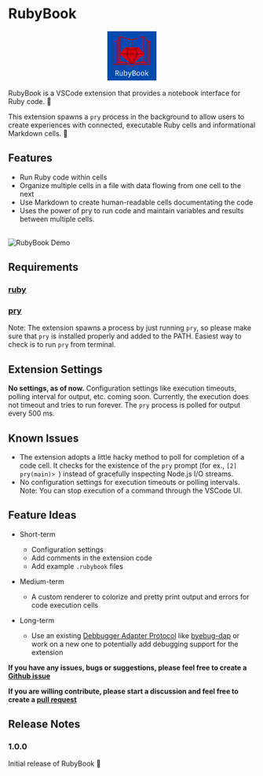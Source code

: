 # RubyBook

<p align="center">
<img src="./docs/images/rubybook.png" width="100" height="100"/>
</p>

RubyBook is a VSCode extension that provides a notebook interface for Ruby code. :notebook:

This extension spawns a `pry` process in the background to allow users to create experiences with connected, executable Ruby cells and informational Markdown cells. :tada:

## Features

- Run Ruby code within cells
- Organize multiple cells in a file with data flowing from one cell to the next
- Use Markdown to create human-readable cells documentating the code
- Uses the power of pry to run code and maintain variables and results between multiple cells.

\
![RubyBook Demo](./docs/images/demo.gif)

## Requirements

### [ruby](https://www.ruby-lang.org/en/documentation/installation/)

### [pry](https://github.com/pry/pry)

Note: The extension spawns a process by just running `pry`, so please make sure that `pry` is installed properly and added to the PATH. Easiest way to check is to run `pry` from terminal.
## Extension Settings

**No settings, as of now.** Configuration settings like execution timeouts, polling interval for output, etc. coming soon. Currently, the execution does not timeout and tries to run forever. The `pry` process is polled for output every 500 ms.

## Known Issues

- The extension adopts a little hacky method to poll for completion of a code cell. It checks for the existence of the `pry` prompt (for ex., `[2] pry(main)> `) instead of gracefully inspecting Node.js I/O streams.
- No configuration settings for execution timeouts or polling intervals. Note: You can stop execution of a command through the VSCode UI.

## Feature Ideas
- Short-term

  - Configuration settings
  - Add comments in the extension code
  - Add example `.rubybook` files

- Medium-term

  - A custom renderer to colorize and pretty print output and errors for code execution cells

- Long-term
  - Use an existing [Debbugger Adapter Protocol](https://microsoft.github.io/debug-adapter-protocol/) like [byebug-dap](https://gitlab.com/firelizzard/byebug-dap) or work on a new one to potentially add debugging support for the extension 

**If you have any issues, bugs or suggestions, please feel free to create a [Github issue](https://github.com/rajshah11/ruby-book/issues)**

**If you are willing contribute, please start a discussion and feel free to create a [pull request](https://github.com/rajshah11/ruby-book/compare)**
## Release Notes

### 1.0.0

Initial release of RubyBook :tada: